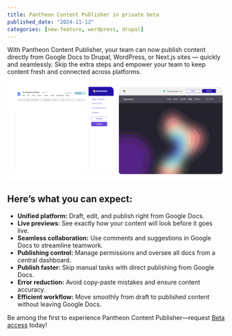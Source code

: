 ```yaml
---
title: Pantheon Content Publisher in private beta
published_date: "2024-11-12"
categories: [new-feature, wordpress, drupal]
---
```


With Pantheon Content Publisher, your team can now publish content directly from Google Docs to Drupal, WordPress, or Next.js sites — quickly and seamlessly. Skip the extra steps and empower your team to keep content fresh and connected across platforms.

![ Alt Text](../images/Web-ContentPublisher.gif)

## Here’s what you can expect:

* **Unified platform:** Draft, edit, and publish right from Google Docs.  
* **Live previews**: See exactly how your content will look before it goes live.  
* **Seamless collaboration:** Use comments and suggestions in Google Docs to streamline teamwork.  
* **Publishing control:** Manage permissions and oversee all docs from a central dashboard.  
* **Publish faster:** Skip manual tasks with direct publishing from Google Docs.
* **Error reduction:** Avoid copy-paste mistakes and ensure content accuracy.  
* **Efficient workflow:** Move smoothly from draft to published content without leaving Google Docs.

Be among the first to experience Pantheon Content Publisher—request [Beta access](https://pantheon.io/platform/content-publisher) today!
